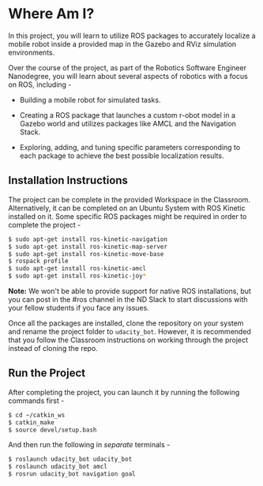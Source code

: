 
# Where Am I?

In this project, you will learn to utilize ROS packages to accurately localize a mobile robot inside a provided map in the Gazebo and RViz simulation environments.

Over the course of the project, as part of the Robotics Software Engineer Nanodegree, you will learn about several aspects of robotics with a focus on ROS, including -

- Building a mobile robot for simulated tasks.

- Creating a ROS package that launches a custom r-obot model in a Gazebo world and utilizes packages like AMCL and the Navigation Stack.

- Exploring, adding, and tuning specific parameters corresponding to each package to achieve the best possible localization results.

## Installation Instructions

The project can be complete in the provided Workspace in the Classroom. Alternatively, it can be completed on an Ubuntu System with ROS Kinetic installed on it. Some specific ROS packages might be required in order to complete the project -


``` bash
$ sudo apt-get install ros-kinetic-navigation
$ sudo apt-get install ros-kinetic-map-server
$ sudo apt-get install ros-kinetic-move-base
$ rospack profile
$ sudo apt-get install ros-kinetic-amcl
$ sudo apt-get install ros-kinetic-joy*
```

**Note:** We won't be able to provide support for native ROS installations, but you can post in the #ros channel in the ND Slack to start discussions with your fellow students if you face any issues.

Once all the packages are installed, clone the repository on your system and rename the project folder to `udacity_bot`. However, it is recommended that you follow the Classroom instructions on working through the project instead of cloning the repo.


## Run the Project

After completing the project, you can launch it by running the following commands first -

```bash
$ cd ~/catkin_ws
$ catkin_make
$ source devel/setup.bash
```

And then run the following in *separate* terminals -

``` bash
$ roslaunch udacity_bot udacity_bot
$ roslaunch udacity_bot amcl
$ rosrun udacity_bot navigation goal
```
